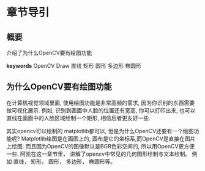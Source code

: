 # 章节导引


## 概要
介绍了为什么OpenCV要有绘图功能

**keywords** OpenCV Draw  直线 矩形 圆形 多边形 椭圆形

## 为什么OpenCV要有绘图功能

在计算机视觉领域里面, 使用绘图功能是非常高频的需求, 因为你识别的东西需要做可视化展示. 例如, 识别到画面中人脸的位置还有宽高, 你可以打印出来, 也可以直线在画面中的人脸区域绘制一个矩形, 相信后者更友好一些.

其实opencv可以绘制的 matplotlib都可以, 但是为什么OpenCV还要有一个绘图功能呢? Matplotlib绘图是在画图上的, 画布是它的坐标系,而OpenCV是直接在图片上绘图. 而且因为OpenCV的图像默认是BGR色彩空间的, 所以用OpenCV更方便一些.
阿凯在这一章节里， 讲解了opencv中常见的几何图形绘制与文本绘制。 例如 直线， 矩形， 圆形， 多边形， 椭圆形等。
